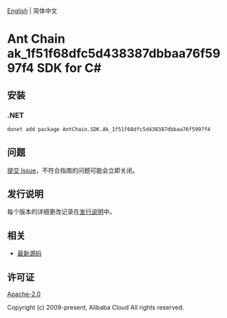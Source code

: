 [English](README.md) | 简体中文

# Ant Chain ak_1f51f68dfc5d438387dbbaa76f5997f4 SDK for C#

## 安装

### .NET

```bash
donet add package AntChain.SDK.Ak_1f51f68dfc5d438387dbbaa76f5997f4
```

## 问题

[提交 Issue](https://github.com/alipay/antchain-openapi-prod-sdk/issues/new)，不符合指南的问题可能会立即关闭。

## 发行说明

每个版本的详细更改记录在[发行说明](./ChangeLog.txt)中。

## 相关

* [最新源码](https://github.com/antchain-openapi-prod-sdk)

## 许可证

[Apache-2.0](http://www.apache.org/licenses/LICENSE-2.0)

Copyright (c) 2009-present, Alibaba Cloud All rights reserved.
